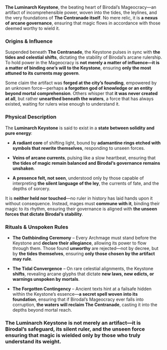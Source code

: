 **The Luminarch Keystone**, the beating heart of Birodal’s Mageocracy—an artifact of incomprehensible power, woven into the tides, the leylines, and the very foundations of **The Centranade itself**. No mere relic, it is **a nexus of arcane governance**, ensuring that magic flows in accordance with those deemed worthy to wield it.

### **Origins & Influence**

Suspended beneath **The Centranade**, the Keystone pulses in sync with **the tides and celestial shifts**, dictating the stability of Birodal’s arcane rulership. To hold power in the Mageocracy is **not merely a matter of influence—it is a matter of binding one’s will to the Keystone**, ensuring **only the most attuned to its currents may govern**.

Some claim the artifact was **forged at the city’s founding**, empowered by an unknown force—perhaps **a forgotten god of knowledge or an entity beyond mortal comprehension**. Others whisper that **it was never created at all**, but rather **unearthed beneath the waters**, a force that has always existed, waiting for rulers wise enough to understand it.

### **Physical Description**

The **Luminarch Keystone** is said to exist in a **state between solidity and pure energy**:

- **A radiant core** of shifting light, bound by **adamantine rings etched with symbols that rewrite themselves**, responding to unseen forces.
    
- **Veins of arcane currents**, pulsing like a slow heartbeat, ensuring that **the tides of magic remain balanced and Birodal’s governance remains unshaken**.
    
- **A presence felt, not seen**, understood only by those capable of interpreting **the silent language of the ley**, the currents of fate, and the depths of sorcery.
    

It is **neither held nor touched**—no ruler in history has laid hands upon it without consequence. Instead, mages must **commune with it**, binding their magic to its rhythm, ensuring their governance is aligned with **the unseen forces that dictate Birodal’s stability**.

### **Rituals & Unspoken Rules**

- **The Oathbinding Ceremony** – Every Archmage must stand before the Keystone and **declare their allegiance**, allowing its power to flow through them. Those found **unworthy** are rejected—not by decree, but by **the tides themselves**, ensuring **only those chosen by the artifact may rule**.
    
- **The Tidal Convergence** – On rare celestial alignments, the Keystone **shifts**, revealing arcane glyphs that dictate **new laws, new edicts, or warnings unspoken by mortals**.
    
- **The Forgotten Contingency** – Ancient texts hint at a failsafe hidden within the Keystone’s essence—**a secret spell woven into its foundation**, ensuring that if Birodal’s Mageocracy ever falls into corruption, **the waters will reclaim The Centranade**, casting it into the depths beyond mortal reach.
    

### **The Luminarch Keystone is not merely an artifact—it is Birodal’s safeguard, its silent ruler, and the unseen force ensuring that magic is wielded only by those who truly understand its weight.**